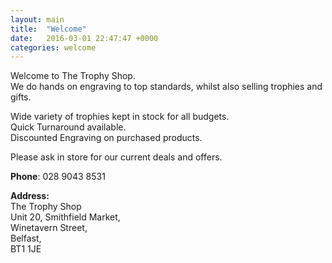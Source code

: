 ```yaml
---
layout: main
title:  "Welcome"
date:   2016-03-01 22:47:47 +0000
categories: welcome
---
```

Welcome to The Trophy Shop.  
We do hands on engraving to top standards, whilst also selling trophies and gifts.

Wide variety of trophies kept in stock for all budgets.  
Quick Turnaround available.  
Discounted Engraving on purchased products.  

Please ask in store for our current deals and offers.

**Phone**: 028 9043 8531

**Address:**  
The Trophy Shop  
Unit 20, Smithfield Market,  
Winetavern Street,  
Belfast,  
BT1 1JE
